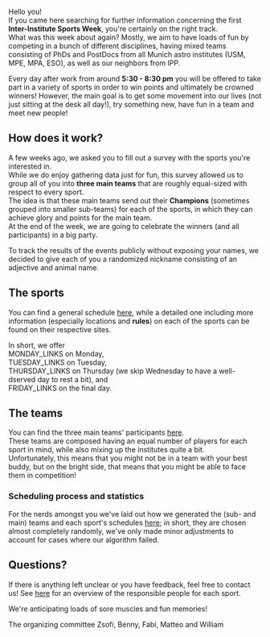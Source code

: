 Hello you!\
If you came here searching for further information concerning the first **Inter-Institute Sports Week**, you're certainly on the right track.\
What was this week about again? Mostly, we aim to have loads of fun by competing in a bunch of different disciplines, having mixed teams consisting of PhDs and PostDocs from all Munich astro institutes (USM, MPE, MPA, ESO), as well as our neighbors from IPP.

Every day after work from around **5:30 - 8:30 pm** you will be offered to take part in a variety of sports in order to win points and ultimately be crowned winners! However, the main goal is to get some movement into our lives (not just sitting at the desk all day!), try something new, have fun in a team and meet new people!

## How does it work?

A few weeks ago, we asked you to fill out a survey with the sports you're interested in.\
While we do enjoy gathering data just for fun, this survey allowed us to group all of you into **three main teams** that are roughly equal-sized with respect to every sport.\
The idea is that these main teams send out their **Champions** (sometimes grouped into smaller sub-teams) for each of the sports, in which they can achieve glory and points for the main team.\
At the end of the week, we are going to celebrate the winners (and all participants) in a big party.

To track the results of the events publicly without exposing your names, we decided to give each of you a randomized nickname consisting of an adjective and animal name.

## The sports

You can find a general schedule <a href="Schedule" target="_self">here</a>, while a detailed one including more information (especially locations and **rules**) on each of the sports can be found on their respective sites.

In short, we offer\
MONDAY_LINKS on Monday,\
TUESDAY_LINKS
on Tuesday,\
THURSDAY_LINKS
on Thursday (we skip Wednesday to have a well-dserved day to rest a bit), and\
FRIDAY_LINKS
on the final day.

## The teams

You can find the three main teams' participants <a href="Teams" target="_self">here</a>.\
These teams are composed having an equal number of players for each sport in mind, while also mixing up the institutes quite a bit.\
Unfortunately, this means that you might not be in a team with your best buddy, but on the bright side, that means that you might be able to face them in competition!

### Scheduling process and statistics

For the nerds amongst you we've laid out how we generated the (sub- and main) teams and each sport's schedules <a href="Statistics" target="_self">here</a>; in short, they are chosen almost completely randomly, we've only made minor adjustments to account for cases where our algorithm failed.

## Questions?

If there is anything left unclear or you have feedback, feel free to contact us!
See <a href="Contact" target="_self">here</a> for an overview of the responsible people for each sport.

We're anticipating loads of sore muscles and fun memories!

The organizing committee
Zsofi, Benny, Fabi, Matteo and William
